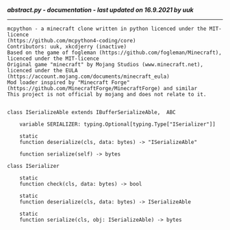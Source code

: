 ***abstract.py - documentation - last updated on 16.9.2021 by uuk***
___

    mcpython - a minecraft clone written in python licenced under the MIT-licence 
    (https://github.com/mcpython4-coding/core)
    Contributors: uuk, xkcdjerry (inactive)
    Based on the game of fogleman (https://github.com/fogleman/Minecraft), licenced under the MIT-licence
    Original game "minecraft" by Mojang Studios (www.minecraft.net), licenced under the EULA
    (https://account.mojang.com/documents/minecraft_eula)
    Mod loader inspired by "Minecraft Forge" (https://github.com/MinecraftForge/MinecraftForge) and similar
    This project is not official by mojang and does not relate to it.


    class ISerializeAble extends IBufferSerializeAble,  ABC

        variable SERIALIZER: typing.Optional[typing.Type["ISerializer"]]

        static
        function deserialize(cls, data: bytes) -> "ISerializeAble"

        function serialize(self) -> bytes

    class ISerializer

        static
        function check(cls, data: bytes) -> bool

        static
        function deserialize(cls, data: bytes) -> ISerializeAble

        static
        function serialize(cls, obj: ISerializeAble) -> bytes